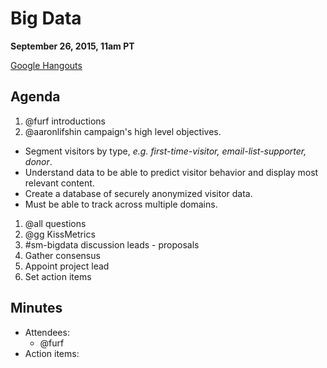 # Big Data

**September 26, 2015, 11am PT**

[Google Hangouts](https://plus.google.com/hangouts/_/lessigforpresident.com/big-data)

## Agenda

1. @furf introductions
1. @aaronlifshin campaign's high level objectives.
  * Segment visitors by type, *e.g. first-time-visitor, email-list-supporter, donor*.
  * Understand data to be able to predict visitor behavior and display most relevant content.
  * Create a database of securely anonymized visitor data.
  * Must be able to track across multiple domains.
1. @all questions
1. @gg KissMetrics
1. #sm-bigdata discussion leads - proposals
1. Gather consensus
1. Appoint project lead
1. Set action items

## Minutes

* Attendees:
  * @furf
* Action items:
